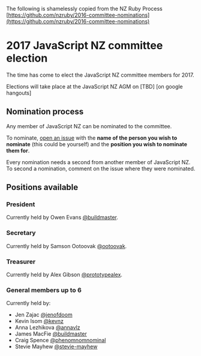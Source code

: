 The following is shamelessly copied from the NZ Ruby Process [https://github.com/nzruby/2016-committee-nominations](https://github.com/nzruby/2016-committee-nominations)

# 2017 JavaScript NZ committee election

The time has come to elect the JavaScript NZ committee members for 2017. 

Elections will take place at the JavaScript NZ AGM on [TBD] [on google hangouts]

## Nomination process

Any member of JavaScript NZ can be nominated to the committee.

To nominate, [open an issue](https://github.com/JavaScript-NZ/committee-election/issues/new) with the **name of the person you wish to nominate** (this could be yourself) and the **position you wish to nominate them for**. 

Every nomination needs a second from another member of JavaScript NZ. To second a nomination, comment on the issue where they were nominated. 

### 

## Positions available

### President

Currently held by Owen Evans [@buildmaster](https://github.com/buildmaster).

### Secretary

Currently held by Samson Ootoovak [@ootoovak](https://github.com/ootoovak).

### Treasurer

Currently held by Alex Gibson [@prototypealex](https://github.com/prototypealex).

### General members up to 6

Currently held by:
  - Jen Zajac [@jenofdoom](https://github.com/jenofdoom)
  - Kevin Isom [@kevnz](https://github.com/kevnz)
  - Anna Lezhikova  [@annavlz](https://github.com/annavlz)
  - James MacFie [@buildmaster](https://github.com/jamesmacfie)
  - Craig Spence [@phenomnomnominal](https://github.com/phenomnomnominal)
  - Stevie Mayhew [@stevie-mayhew](https://github.com/stevie-mayhew)
 
